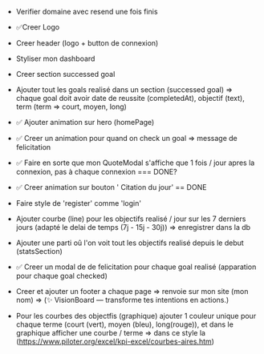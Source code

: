 - Verifier domaine avec resend une fois finis
- ✅Creer Logo
- Creer header (logo + button de connexion)
- Styliser mon dashboard
- Creer section successed goal
- Ajouter tout les goals realisé dans un section (successed goal) => chaque goal doit avoir date de reussite (completedAt), objectif (text), term (term => court, moyen, long)
- ✅ Ajouter animation sur hero (homePage)
- ✅ Creer un animation pour quand on check un goal => message de felicitation
- ✅ Faire en sorte que mon QuoteModal s'affiche que 1 fois / jour apres la connexion, pas à chaque connexion === DONE?
- ✅ Creer animation sur bouton ' Citation du jour' == DONE
- Faire style de 'register' comme 'login'
- Ajouter courbe (line) pour les objectifs realisé / jour sur les 7 derniers jours (adapté le delai de temps (7j - 15j - 30j)) => enregistrer dans la db
- Ajouter une parti oû l'on voit tout les objectifs realisé depuis le debut (statsSection)
- ✅ Creer un modal de de felicitation pour chaque goal realisé (apparation pour chaque goal checked)
- Creer et ajouter un footer a chaque page => renvoie sur mon site (mon nom) => (✨ VisionBoard — transforme tes intentions en actions.)

- Pour les courbes des objectfis (graphique) ajouter 1 couleur unique pour chaque terme (court (vert), moyen (bleu), long(rouge)), et dans le graphique afficher une courbe / terme => dans ce style la (https://www.piloter.org/excel/kpi-excel/courbes-aires.htm)
